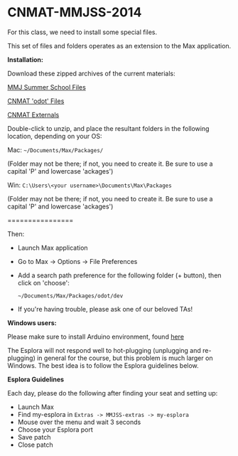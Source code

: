 CNMAT-MMJSS-2014
================

For this class, we need to install some special files.

This set of files and folders operates as an extension to the Max application.

**Installation:**

Download these zipped archives of the current materials:

[MMJ Summer School Files](https://github.com/CNMAT/CNMAT-MMJSS/archive/master.zip)

[CNMAT 'odot' Files](https://github.com/CNMAT/CNMAT-odot/archive/master.zip)

[CNMAT Externals](http://cnmat.berkeley.edu/files/maxdl/archive/CNMAT_Externals-MacOSX-1.0-78-gd490ddd.tgz)

Double-click to unzip, and place the resultant folders in the following location, depending on your OS:

Mac:
    `~/Documents/Max/Packages/`

(Folder may not be there; if not, you need to create it.  Be sure to use a capital 'P' and lowercase 'ackages')

Win:
    `C:\Users\<your username>\Documents\Max\Packages`

(Folder may not be there; if not, you need to create it.  Be sure to use a capital 'P' and lowercase 'ackages')

================

Then:

- Launch Max application
- Go to Max -> Options -> File Preferences
- Add a search path preference for the following folder (+ button), then click on 'choose':

    `~/Documents/Max/Packages/odot/dev`

- If you're having trouble, please ask one of our beloved TAs!

**Windows users:**

Please make sure to install Arduino environment, found [here](http://arduino.googlecode.com/files/arduino-1.0.5-r2-windows.zip)

The Esplora will not respond well to hot-plugging (unplugging and re-plugging) in general for the course, but this problem is much larger on Windows.  The best idea is to follow the Esplora guidelines below.

**Esplora Guidelines**

Each day, please do the following after finding your seat and setting up:

- Launch Max
- Find my-esplora in `Extras -> MMJSS-extras -> my-esplora`
- Mouse over the menu and wait 3 seconds 
- Choose your Esplora port
- Save patch
- Close patch

